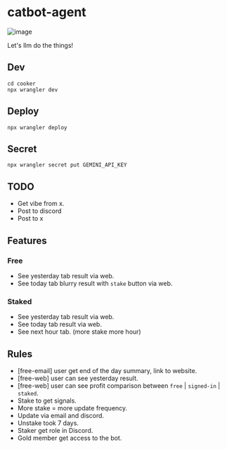 # catbot-agent

![image](https://github.com/user-attachments/assets/5349d160-1519-4504-be69-02c0505fe5cc)

Let's llm do the things!

## Dev

```
cd cooker
npx wrangler dev
```

## Deploy

```
npx wrangler deploy
```

## Secret

```
npx wrangler secret put GEMINI_API_KEY
```

## TODO

- Get vibe from x.
- Post to discord
- Post to x

## Features

### Free

- See yesterday tab result via web.
- See today tab blurry result with `stake` button via web.

### Staked

- See yesterday tab result via web.
- See today tab result via web.
- See next hour tab. (more stake more hour)

## Rules

- [free-email] user get end of the day summary, link to website.
- [free-web] user can see yesterday result.
- [free-web] user can see profit comparison between `free` | `signed-in` | `staked`.
- Stake to get signals.
- More stake = more update frequency.
- Update via email and discord.
- Unstake took 7 days.
- Staker get role in Discord.
- Gold member get access to the bot.
